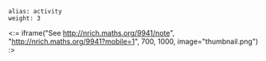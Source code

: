````
alias: activity
weight: 3
````

<:= iframe("See http://nrich.maths.org/9941/note", "http://nrich.maths.org/9941?mobile=1", 700, 1000, image="thumbnail.png") :>